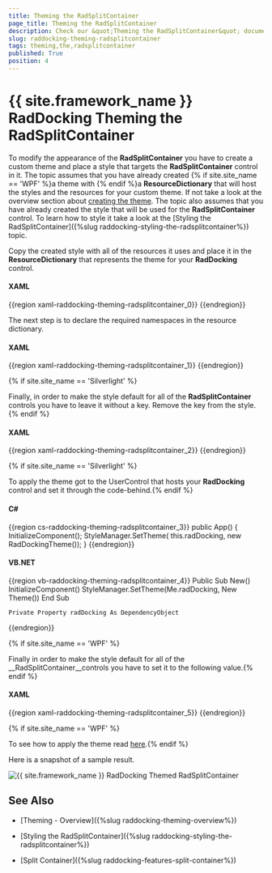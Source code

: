 ```yaml
---
title: Theming the RadSplitContainer
page_title: Theming the RadSplitContainer
description: Check our &quot;Theming the RadSplitContainer&quot; documentation article for the RadDocking {{ site.framework_name }} control.
slug: raddocking-theming-radsplitcontainer
tags: theming,the,radsplitcontainer
published: True
position: 4
---
```


# {{ site.framework_name }} RadDocking Theming the RadSplitContainer

To modify the appearance of the __RadSplitContainer__ you have to create a custom theme and place a style that targets the __RadSplitContainer__ control in it. The topic assumes that you have already created {% if site.site_name == 'WPF' %}a theme with {% endif %}a __ResourceDictionary__ that will host the styles and the resources for your custom theme. If not take a look at the overview section about [creating the theme](#CreatingTheme). The topic also assumes that you have already created the style that will be used for the __RadSplitContainer__ control. To learn how to style it take a look at the [Styling the RadSplitContainer]({%slug raddocking-styling-the-radsplitcontainer%}) topic.

Copy the created style with all of the resources it uses and place it in the __ResourceDictionary__ that represents the theme for your __RadDocking__ control.

#### __XAML__

{{region xaml-raddocking-theming-radsplitcontainer_0}}
	<ResourceDictionary xmlns="http://schemas.microsoft.com/winfx/2006/xaml/presentation"
	    xmlns:x="http://schemas.microsoft.com/winfx/2006/xaml">
	    <!--Paste the style and all of the resources it uses here. -->
	    <Style x:Key="RadSplitContainerStyle" TargetType="telerik:RadSplitContainer">
	        <!--...-->
	    </Style>
	</ResourceDictionary>
{{endregion}}

The next step is to declare the required namespaces in the resource dictionary.

#### __XAML__

{{region xaml-raddocking-theming-radsplitcontainer_1}}
	<ResourceDictionary xmlns="http://schemas.microsoft.com/winfx/2006/xaml/presentation"
	    xmlns:x="http://schemas.microsoft.com/winfx/2006/xaml"
	    xmlns:telerik="http://schemas.telerik.com/2008/xaml/presentation">
	    <!--...-->
	</ResourceDictionary>
{{endregion}}

{% if site.site_name == 'Silverlight' %}

Finally, in order to make the style default for all of the __RadSplitContainer__ controls you have to leave it without a key. Remove the key from the style.{% endif %}

#### __XAML__

{{region xaml-raddocking-theming-radsplitcontainer_2}}
	<Style TargetType="telerik:RadSplitContainer">
	    <!--...-->
	</Style>
{{endregion}}

{% if site.site_name == 'Silverlight' %}

To apply the theme got to the UserControl that hosts your __RadDocking__ control and set it through the code-behind.{% endif %}

#### __C#__

{{region cs-raddocking-theming-radsplitcontainer_3}}
	public App()
	{
	    InitializeComponent();
	    StyleManager.SetTheme( this.radDocking, new RadDockingTheme());
	}
{{endregion}}

#### __VB.NET__

{{region vb-raddocking-theming-radsplitcontainer_4}}
	Public Sub New()
		InitializeComponent()
		StyleManager.SetTheme(Me.radDocking, New Theme())
	End Sub
	
	Private Property radDocking As DependencyObject
{{endregion}}

{% if site.site_name == 'WPF' %}

Finally in order to make the style default for all of the __RadSplitContainer__controls you have to set it to the following value.{% endif %}

#### __XAML__

{{region xaml-raddocking-theming-radsplitcontainer_5}}
	<Style x:Key="{telerik:ThemeResourceKey ThemeType={x:Type local:RadDockingTheme}, ElementType={x:Type telerik:RadSplitContainer}}"
	TargetType="{x:Type telerik:RadSplitContainer}">
	    <!--...-->
	</Style>
{{endregion}}

{% if site.site_name == 'WPF' %}

To see how to apply the theme read [here](#ApplyingTheme).{% endif %}

Here is a snapshot of a sample result.

![{{ site.framework_name }} RadDocking Themed RadSplitContainer](images/RadDocking_ThemingSplitContainer_01.png)

## See Also

 * [Theming - Overview]({%slug raddocking-theming-overview%})

 * [Styling the RadSplitContainer]({%slug raddocking-styling-the-radsplitcontainer%})

 * [Split Container]({%slug raddocking-features-split-container%})
